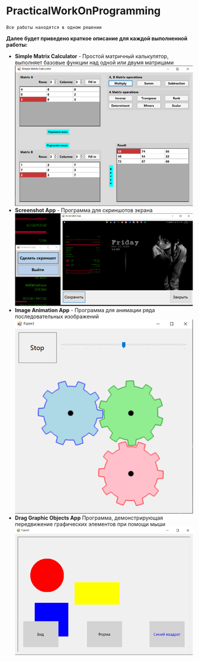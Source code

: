 # PracticalWorkOnProgramming
    Все работы находятся в одном решении
__Далее будет приведено краткое описание для каждой выполненной работы:__
- __Simple Matrix Calculator__ - 
    Простой матричный калькулятор, выполняет базовые функции над одной или двумя матрицами
    ![MatrixCalcImage](View1.png)
- __Screenshot App__ -
    Программа для скриншотов экрана
    ![ScreenshotAppImage](View2.png)
- __Image Animation App__ -
    Программа для анимации ряда последовательных изображений 
    ![ScreenshotAppImage](View3.png)
- __Drag Graphic Objects App__
    Программа, демонстрирующая передвижение графических элементов при помощи мыши 
    ![ScreenshotAppImage](View4.png)
